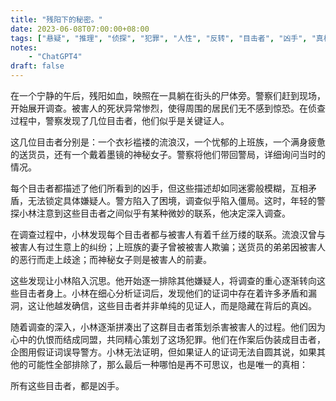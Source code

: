 ```yaml
---
title: "残阳下的秘密。"
date: 2023-06-08T07:00:00+08:00
tags: ["悬疑", "推理", "侦探", "犯罪", "人性", "反转", "目击者", "凶手", "真相", "复仇","ChatGPT"]
notes:
    - "ChatGPT4"
draft: false
---
```


在一个宁静的午后，残阳如血，映照在一具躺在街头的尸体旁。警察们赶到现场，开始展开调查。被害人的死状异常惨烈，使得周围的居民们无不感到惊恐。在侦查过程中，警察发现了几位目击者，他们似乎是关键证人。

这几位目击者分别是：一个衣衫褴褛的流浪汉，一个忧郁的上班族，一个满身疲惫的送货员，还有一个戴着墨镜的神秘女子。警察将他们带回警局，详细询问当时的情况。

每个目击者都描述了他们所看到的凶手，但这些描述却如同迷雾般模糊，互相矛盾，无法锁定具体嫌疑人。警方陷入了困境，调查似乎陷入僵局。这时，年轻的警探小林注意到这些目击者之间似乎有某种微妙的联系，他决定深入调查。

在调查过程中，小林发现每个目击者都与被害人有着千丝万缕的联系。流浪汉曾与被害人有过生意上的纠纷；上班族的妻子曾被被害人欺骗；送货员的弟弟因被害人的恶行而走上歧途；而神秘女子则是被害人的前妻。

这些发现让小林陷入沉思。他开始逐一排除其他嫌疑人，将调查的重心逐渐转向这些目击者身上。小林在细心分析证词后，发现他们的证词中存在着许多矛盾和漏洞，这让他越发确信，这些目击者并非单纯的见证人，而是隐藏在背后的真凶。

随着调查的深入，小林逐渐拼凑出了这群目击者策划杀害被害人的过程。他们因为心中的仇恨而结成同盟，共同精心策划了这场犯罪。他们在作案后伪装成目击者，企图用假证词误导警方。小林无法证明，但如果证人的证词无法自圆其说，如果其他的可能性全部排除了，那么最后一种哪怕是再不可思议，也是唯一的真相：

所有这些目击者，都是凶手。
